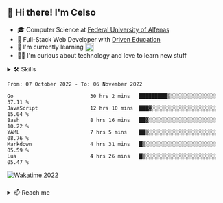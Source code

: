 ## 👋 Hi there! I'm Celso

- 🎓 Computer Science at <a href="https://www.unifal-mg.edu.br/portal/">Federal University of Alfenas</a>
- 🚀 Full-Stack Web Developer with <a href="https://www.driven.com.br">Driven Education</a>  
- 🦉 I'm currently learning <img src="https://angular.io/assets/images/logos/angular/logo-nav@2x.png" height="20em" align="center" alt="Angular" title="Angular"/>
- 🧙‍♂️ I'm curious about technology and love to learn new stuff

 <!--
  and <img src="https://upload.wikimedia.org/wikipedia/commons/thumb/0/05/Go_Logo_Blue.svg/1280px-Go_Logo_Blue.svg.png" height="23em" align="center" alt="Golang" title="Golang"/>
 -->

<details>
<summary>🛠 Skills</summary>

<div align="">
 
  ### _Languages_

 [![TypeScript](https://img.shields.io/badge/TypeScript-007ACC?style=for-the-badge&logo=typescript&logoColor=white)](https://www.typescriptlang.org/docs/handbook/2/basic-types.html)
 ![JavaScript](https://img.shields.io/badge/javascript-%23323330.svg?style=for-the-badge&logo=javascript&logoColor=%23F7DF1E)
  ![Go/Golang](https://img.shields.io/badge/go-%2300ADD8.svg?logo=go&logoColor=white&style=for-the-badge)
  ![Java](https://res.cloudinary.com/practicaldev/image/fetch/s--KR6jSVNe--/c_limit%2Cf_auto%2Cfl_progressive%2Cq_auto%2Cw_880/https://img.shields.io/badge/Java-ED8B00%3Fstyle%3Dfor-the-badge%26logo%3Djava%26logoColor%3Dwhite)
 ![Ruby](https://img.shields.io/badge/ruby-%23CC342D.svg?style=for-the-badge&logo=ruby&logoColor=white)
 ![Lua](https://img.shields.io/badge/lua-%232C2D72.svg?style=for-the-badge&logo=lua&logoColor=white)
 
 
  ### _Back-end_
  
  [![NestJS](https://img.shields.io/badge/nestjs-%23E0234E.svg?logo=nestjs&logoColor=white&style=for-the-badge)](https://docs.nestjs.com/)
  [![Nodejs](https://img.shields.io/badge/Node.js-43853D?style=for-the-badge&logo=node.js&logoColor=white)](https://nodejs.org/en/docs/)
  ![Express.js](https://img.shields.io/badge/express.js-%23404d59.svg?logo=express&logoColor=%2361DAFB&style=for-the-badge)
  [![Prisma](https://img.shields.io/badge/Prisma-3982CE?style=for-the-badge&logo=Prisma&logoColor=white)](https://www.prisma.io/docs/)
  [![Jest](https://img.shields.io/badge/-jest-%23C21325?style=for-the-badge&logo=jest&logoColor=white)](https://jestjs.io/) 
  ![Spring](https://img.shields.io/badge/spring-%236DB33F.svg?logo=spring&logoColor=white&style=for-the-badge)
  
   ### _Front-end_

  [![Vue.js](https://img.shields.io/badge/vuejs-%2335495e.svg?logo=vuedotjs&logoColor=%234FC08D&style=for-the-badge)](https://vuejs.org/guide/)
  [![React](https://img.shields.io/badge/React-20232A?style=for-the-badge&logo=react&logoColor=61DAFB)](https://reactjs.org/)
  ![SASS](https://img.shields.io/badge/SASS-hotpink.svg?logo=SASS&logoColor=white&style=for-the-badge)
  [![TailwindCSS](https://img.shields.io/badge/tailwindcss-%2338B2AC.svg?style=for-the-badge&logo=tailwind-css&logoColor=white)](https://tailwindcss.com/)

  ### _Database_
 
  
  [![Postgres](https://img.shields.io/badge/PostgreSQL-316192?style=for-the-badge&logo=postgresql&logoColor=white)](https://www.postgresql.org/)
  ![MySQL](https://img.shields.io/badge/mysql-%2300f.svg?logo=mysql&logoColor=white&style=for-the-badge)
  [![MongoDB](https://img.shields.io/badge/MongoDB-%234ea94b.svg?style=for-the-badge&logo=mongodb&logoColor=white)](https://www.mongodb.com/docs/)
  ![Redis](https://img.shields.io/badge/redis-%23DD0031.svg?logo=redis&logoColor=white&style=for-the-badge)
 
 
  ### _Tools_
 
 
  [![Docker](https://img.shields.io/badge/docker-%230db7ed.svg?style=for-the-badge&logo=docker&logoColor=white)](https://docs.docker.com/) 
  ![Nginx](https://img.shields.io/badge/nginx-%23009639.svg?style=for-the-badge&logo=nginx&logoColor=white)
  ![Vagrant](https://img.shields.io/badge/vagrant-%231563FF.svg?style=for-the-badge&logo=vagrant&logoColor=white)
  ![AWS](https://img.shields.io/badge/AWS-%23FF9900.svg?style=for-the-badge&logo=amazon-aws&logoColor=white)
  ![Cypress](https://img.shields.io/badge/Cypress-17202C?style=for-the-badge&logo=cypress&logoColor=white)
  ![Git](https://img.shields.io/badge/git-%23F05033.svg?style=for-the-badge&logo=git&logoColor=white)
  [![Linux](https://img.shields.io/badge/Linux-FCC624?style=for-the-badge&logo=linux&logoColor=black)](https://github.com/torvalds/linux)
 
 
  <!--
  ![Shell Script](https://img.shields.io/badge/shell_script-%23121011.svg?logo=gnu-bash&logoColor=white&style=for-the-badge)
  -->
  
 </div>

#

<div align="">   
  
  <img src="http://github-readme-stats.vercel.app/api/top-langs/?username=celso-patiri&layout=compact&theme=tokyonight&custom_title=Languages&include_all_commits=true&count_private=true&langs_count=6&bg_color=0d1117&hide_border=true" height="180em"/>
  <img src="http://github-readme-stats.vercel.app/api?username=celso-patiri&theme=tokyonight&custom_title=GitHub&include_all_commits=true&count_private=true&bg_color=0d1117&hide_border=true" height="180rem"/>
  
</div>

#
 
</details>

<cr/>

<!--START_SECTION:waka-->

```text
From: 07 October 2022 - To: 06 November 2022

Go                         30 hrs 2 mins   █████████▒░░░░░░░░░░░░░░░   37.11 %
JavaScript                 12 hrs 10 mins  ███▓░░░░░░░░░░░░░░░░░░░░░   15.04 %
Bash                       8 hrs 16 mins   ██▓░░░░░░░░░░░░░░░░░░░░░░   10.22 %
YAML                       7 hrs 5 mins    ██▒░░░░░░░░░░░░░░░░░░░░░░   08.76 %
Markdown                   4 hrs 31 mins   █▒░░░░░░░░░░░░░░░░░░░░░░░   05.59 %
Lua                        4 hrs 26 mins   █▒░░░░░░░░░░░░░░░░░░░░░░░   05.47 %
```

<!--END_SECTION:waka-->

<!-- <div>
 <img src="https://github-readme-stats.vercel.app/api/wakatime?username=celsopatiri&layout=compact&langs_count=6&custom_title=Wakatime stats - 2022"/>
</div> -->

<a href="https://wakatime.com/@8a52c0fd-ec78-403a-81d0-07c674c564b3" title="Time coded since Jan 17 2022">
  <img src="https://wakatime.com/badge/user/8a52c0fd-ec78-403a-81d0-07c674c564b3.svg" alt="Wakatime 2022" title="Time coded since Jan 17 2022" />
</a>

###

<details>
 <summary>📫 Reach me</summary>
 
 <br/>
 
 <a href="https://www.linkedin.com/in/celso-patiri-916051223" target="_blank"><img src="https://img.shields.io/badge/-LinkedIn-%230077B5?style=for-the-badge&logo=linkedin&logoColor=white"></a>
 <a href = "mailto:celsobenedetti2@gmail.com"><img src="https://img.shields.io/badge/-Gmail-%23333?style=for-the-badge&logo=gmail&logoColor=white" target="_blank"></a>
</details>


